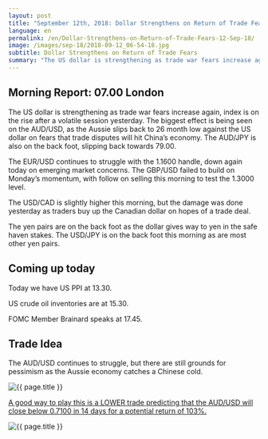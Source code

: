```yaml
---
layout: post
title: "September 12th, 2018: Dollar Strengthens on Return of Trade Fears"
language: en
permalink: /en/Dollar-Strengthens-on-Return-of-Trade-Fears-12-Sep-18/
image: /images/sep-18/2018-09-12_06-54-18.jpg
subtitle: Dollar Strengthens on Return of Trade Fears
summary: "The US dollar is strengthening as trade war fears increase again, index is on the rise after a volatile session yesterday"
---
```

## Morning Report: 07.00 London

The US dollar is strengthening as trade war fears increase again, index is on the rise after a volatile session yesterday. The biggest effect is being seen on the AUD/USD, as the Aussie slips back to 26 month low against the US dollar on fears that trade disputes will hit China’s economy. The AUD/JPY is also on the back foot, slipping back towards 79.00. 

The EUR/USD continues to struggle with the 1.1600 handle, down again today on emerging market concerns. The GBP/USD failed to build on Monday’s momentum, with follow on selling this morning to test the 1.3000 level. 

The USD/CAD is slightly higher this morning, but the damage was done yesterday as traders buy up the Canadian dollar on hopes of a trade deal.  

The yen pairs are on the back foot as the dollar gives way to yen in the safe haven stakes. The USD/JPY is on the back foot this morning as are most other yen pairs. 

## Coming up today

Today we have US PPI at 13.30. 

US crude oil inventories are at 15.30. 

FOMC Member Brainard speaks at 17.45. 

## Trade Idea

The AUD/USD continues to struggle, but there are still grounds for pessimism as the Aussie economy catches a Chinese cold.

<img class="post-image" src="{{ site.url }}/images/sep-18/2018-09-12_06-54-18.jpg" alt="{{ page.title }}" title="{{ page.title }}">

<a href="%LINK%%?currency=GBP&market=forex&underlying=frxAUDUSD&formname=higherlower&duration_amount=14&duration_units=d&amount=10&amount_type=stake&expiry_type=duration&barrier=0.7100" target="_blank" rel="noopener noreferrer nofollow">A good way to play this is a LOWER trade predicting that the AUD/USD will close below 0.7100 in 14 days for a potential return of 103%.</a>

<img class="post-image" src="{{ site.url }}/images/sep-18/2018-09-12_06-57-15.jpg" alt="{{ page.title }}" title="{{ page.title }}">